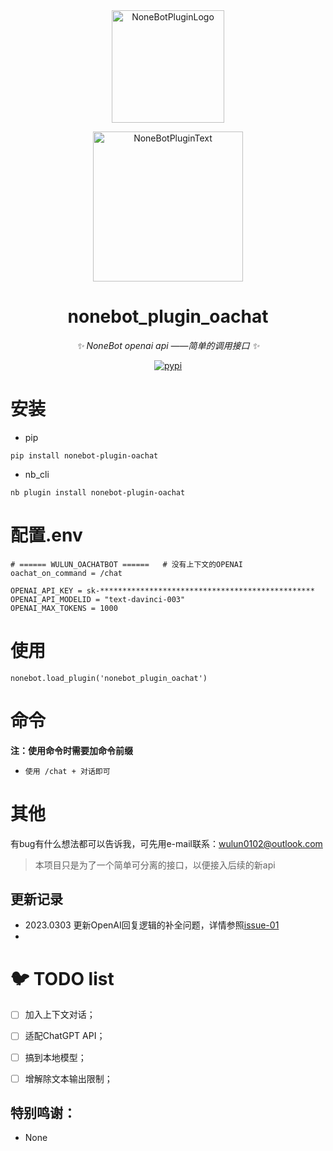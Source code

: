 <div align="center">
  <a href="https://v2.nonebot.dev/store"><img src="https://github.com/A-kirami/nonebot-plugin-template/blob/resources/nbp_logo.png" width="180" height="180" alt="NoneBotPluginLogo"></a>
  <br>
  <p><img src="https://github.com/A-kirami/nonebot-plugin-template/blob/resources/NoneBotPlugin.svg" width="240" alt="NoneBotPluginText"></p>
</div>

<div align="center">

# nonebot_plugin_oachat

_✨ NoneBot openai api ——简单的调用接口  ✨_

<a href="https://pypi.org/project/nonebot-plugin-oachat">
    <img src="https://img.shields.io/pypi/v/nonebot-plugin-oachat.svg" alt="pypi">
</a>

</div>


# 安装

* pip 
```
pip install nonebot-plugin-oachat
```

* nb_cli
```
nb plugin install nonebot-plugin-oachat
```

# 配置.env

```
# ====== WULUN_OACHATBOT ======   # 没有上下文的OPENAI
oachat_on_command = /chat

OPENAI_API_KEY = sk-************************************************
OPENAI_API_MODELID = "text-davinci-003"
OPENAI_MAX_TOKENS = 1000
```



# 使用
```
nonebot.load_plugin('nonebot_plugin_oachat')
```


# 命令
**注：使用命令时需要加命令前缀** 

* ```
  使用 /chat + 对话即可
  ```
  
  


# 其他

有bug有什么想法都可以告诉我，可先用e-mail联系：wulun0102@outlook.com

> 本项目只是为了一个简单可分离的接口，以便接入后续的新api



## 更新记录
- 2023.0303 更新OpenAI回复逻辑的补全问题，详情参照[issue-01](https://github.com/Gin2O/nonebot_plugin_oachat/issues/1) 
- 



# 🐦 TODO list

- [ ] 加入上下文对话；
- [ ] 适配ChatGPT API；
- [ ] 搞到本地模型；
- [ ] 增解除文本输出限制；



## 特别鸣谢：

- None
